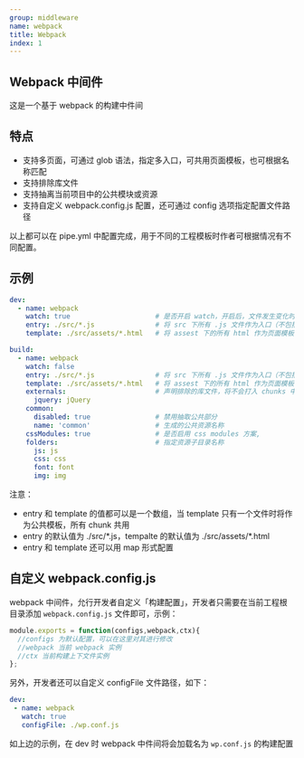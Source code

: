 ```yaml
---
group: middleware
name: webpack
title: Webpack
index: 1
---
```


## Webpack 中间件
这是一个基于 webpack 的构建中件间

## 特点
- 支持多页面，可通过 glob 语法，指定多入口，可共用页面模板，也可根据名称匹配
- 支持排除库文件
- 支持抽离当前项目中的公共模块或资源
- 支持自定义 webpack.config.js 配置，还可通过 config 选项指定配置文件路径

以上都可以在 pipe.yml 中配置完成，用于不同的工程模板时作者可根据情况有不同配置。

## 示例
```yml
dev:
  - name: webpack
    watch: true                     # 是否开启 watch，开启后，文件发生变化时将会实时增量编译
    entry: ./src/*.js               # 将 src 下所有 .js 文件作为入口（不包括子目录中的 js,）
    template: ./src/assets/*.html   # 将 assest 下的所有 html 作为页面模板 

build:
  - name: webpack
    watch: false
    entry: ./src/*.js               # 将 src 下所有 .js 文件作为入口（不包括子目录中的 js,）
    template: ./src/assets/*.html   # 将 assest 下的所有 html 作为页面模板 
    externals:                      # 声明排除的库文件，将不会打入 chunks 中
      jquery: jQuery 
    common:
      disabled: true                # 禁用抽取公共部分
      name: 'common'                # 生成的公共资源名称
    cssModules: true                # 是否启用 css modules 方案,
    folders:                        # 指定资源子目录名称
      js: js
      css: css
      font: font
      img: img
``` 

注意：
- entry 和 template 的值都可以是一个数组，当 template 只有一个文件时将作为公共模板，所有 chunk 共用
- entry 的默认值为 ./src/\*.js，tempalte 的默认值为 ./src/assets/\*.html
- entry 和 template 还可以用 map 形式配置

## 自定义 webpack.config.js
 webpack 中间件，允行开发者自定义「构建配置」，开发者只需要在当前工程根目录添加 `webpack.config.js` 文件即可，示例：
 
 ```js
 module.exports = function(configs,webpack,ctx){
   //configs 为默认配置，可以在这里对其进行修改
   //webpack 当前 webpack 实例
   //ctx 当前构建上下文件实例
 };
 ```

 另外，开发者还可以自定义 configFile 文件路径，如下：

 ```yml
 dev:
  - name: webpack
    watch: true
    configFile: ./wp.conf.js
 ```

 如上边的示例，在 dev 时 webpack 中件间将会加载名为 `wp.conf.js` 的构建配置